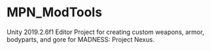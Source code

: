# MPN_ModTools
Unity 2019.2.6f1 Editor Project for creating custom weapons, armor, bodyparts, and gore for MADNESS: Project Nexus.
